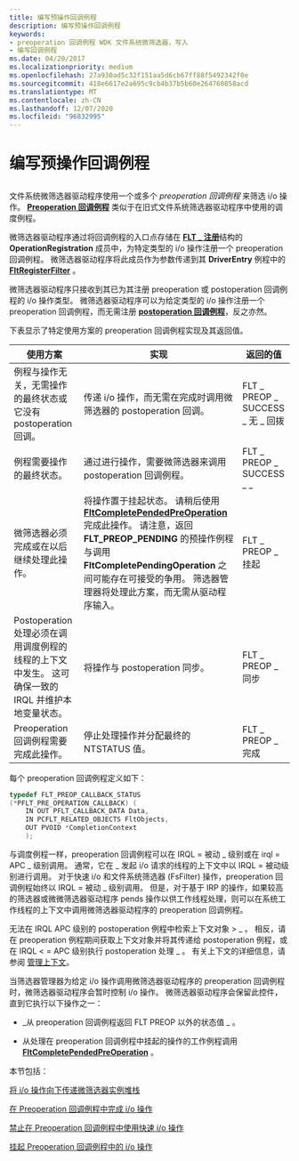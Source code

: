 ```yaml
---
title: 编写预操作回调例程
description: 编写预操作回调例程
keywords:
- preoperation 回调例程 WDK 文件系统微筛选器，写入
- 编写回调例程
ms.date: 04/20/2017
ms.localizationpriority: medium
ms.openlocfilehash: 27a930ad5c32f151aa5d6cb67ff88f5492342f0e
ms.sourcegitcommit: 418e6617e2a695c9cb4b37b5b60e264760858acd
ms.translationtype: MT
ms.contentlocale: zh-CN
ms.lasthandoff: 12/07/2020
ms.locfileid: "96832995"
---
```

# <a name="writing-preoperation-callback-routines"></a>编写预操作回调例程


## <span id="ddk_writing_preoperation_callback_routines_if"></span><span id="DDK_WRITING_PREOPERATION_CALLBACK_ROUTINES_IF"></span>


文件系统微筛选器驱动程序使用一个或多个 *preoperation 回调例程* 来筛选 i/o 操作。 [**Preoperation 回调例程**](/windows-hardware/drivers/ddi/fltkernel/nc-fltkernel-pflt_pre_operation_callback) 类似于在旧式文件系统筛选器驱动程序中使用的调度例程。

微筛选器驱动程序通过将回调例程的入口点存储在 [**FLT \_ 注册**](/windows-hardware/drivers/ddi/fltkernel/ns-fltkernel-_flt_registration)结构的 **OperationRegistration** 成员中，为特定类型的 i/o 操作注册一个 preoperation 回调例程。 微筛选器驱动程序将此成员作为参数传递到其 **DriverEntry** 例程中的 [**FltRegisterFilter**](/windows-hardware/drivers/ddi/fltkernel/nf-fltkernel-fltregisterfilter) 。

微筛选器驱动程序只接收到其已为其注册 preoperation 或 postoperation 回调例程的 i/o 操作类型。 微筛选器驱动程序可以为给定类型的 i/o 操作注册一个 preoperation 回调例程，而无需注册 [**postoperation 回调例程**](/windows-hardware/drivers/ddi/fltkernel/nc-fltkernel-pflt_post_operation_callback)，反之亦然。

下表显示了特定使用方案的 preoperation 回调例程实现及其返回值。

| 使用方案                                                                                                                                                                        | 实现                                                                                                                                       | 返回的值                      |
|---------------------------------------------------------------------------------------------------------------------------------------------------------------------------------------|------------------------------------------------------------------------------------------------------------------------------------------------------|-------------------------------------|
| 例程与操作无关，无需操作的最终状态或它没有 postoperation 回调。                                             | 传递 i/o 操作，而无需在完成时调用微筛选器的 postoperation 回调。                                                | FLT \_ PREOP \_ SUCCESS \_ 无 \_ 回拨   |
| 例程需要操作的最终状态。                                                                                                                               | 通过进行操作，需要微筛选器来调用 postoperation 回调例程。                                                     | FLT \_ PREOP \_ SUCCESS \_ \_ |
| 微筛选器必须完成或在以后继续处理此操作。                                                                                                     | 将操作置于挂起状态。 请稍后使用 [**FltCompletePendedPreOperation**](/windows-hardware/drivers/ddi/fltkernel/nf-fltkernel-fltcompletependedpreoperation) 完成此操作。 请注意，返回 **FLT_PREOP_PENDING** 的预操作例程与调用 **FltCompletePendingOperation** 之间可能存在可接受的争用。 筛选器管理器将处理此方案，而无需从驱动程序输入。 | FLT \_ PREOP \_ 挂起                 |
| Postoperation 处理必须在调用调度例程的线程的上下文中发生。 这可确保一致的 IRQL 并维护本地变量状态。 | 将操作与 postoperation 同步。                                                                                                    | FLT \_ PREOP \_ 同步             |
| Preoperation 回调例程需要完成此操作。                                                                                                                    | 停止处理操作并分配最终的 NTSTATUS 值。                                                                                   | FLT \_ PREOP \_ 完成                |


每个 preoperation 回调例程定义如下：

```cpp
typedef FLT_PREOP_CALLBACK_STATUS 
(*PFLT_PRE_OPERATION_CALLBACK) ( 
    IN OUT PFLT_CALLBACK_DATA Data, 
    IN PCFLT_RELATED_OBJECTS FltObjects, 
    OUT PVOID *CompletionContext 
    ); 
```

与调度例程一样，preoperation 回调例程可以在 IRQL = 被动 \_ 级别或在 irql = APC \_ 级别调用。 通常，它在 \_ 发起 i/o 请求的线程的上下文中以 IRQL = 被动级别进行调用。 对于快速 i/o 和文件系统筛选器 (FsFilter) 操作，preoperation 回调例程始终以 IRQL = 被动 \_ 级别调用。 但是，对于基于 IRP 的操作，如果较高的筛选器或微微筛选器驱动程序 pends 操作以供工作线程处理，则可以在系统工作线程的上下文中调用微筛选器驱动程序的 preoperation 回调例程。

无法在 IRQL APC 级别的 postoperation 例程中检索上下文对象 &gt; \_ 。 相反，请在 preoperation 例程期间获取上下文对象并将其传递给 postoperation 例程，或在 IRQL &lt; = APC 级别执行 postoperation 处理 \_ 。 有关上下文的详细信息，请参阅 [管理上下文](managing-contexts.md)。

当筛选器管理器为给定 i/o 操作调用微筛选器驱动程序的 preoperation 回调例程时，微筛选器驱动程序会暂时控制 i/o 操作。 微筛选器驱动程序会保留此控件，直到它执行以下操作之一：

-   \_从 preoperation 回调例程返回 FLT PREOP 以外的状态值 \_ 。

-   从处理在 preoperation 回调例程中挂起的操作的工作例程调用 [**FltCompletePendedPreOperation**](/windows-hardware/drivers/ddi/fltkernel/nf-fltkernel-fltcompletependedpreoperation) 。

本节包括：

[将 i/o 操作向下传递微筛选器实例堆栈](passing-an-i-o-operation-down-the-minifilter-driver-instance-stack.md)

[在 Preoperation 回调例程中完成 i/o 操作](completing-an-i-o-operation-in-a-preoperation-callback-routine.md)

[禁止在 Preoperation 回调例程中使用快速 i/o 操作](disallowing-a-fast-i-o-operation-in-a-preoperation-callback-routine.md)

[挂起 Preoperation 回调例程中的 i/o 操作](pending-an-i-o-operation-in-a-preoperation-callback-routine.md)

 

